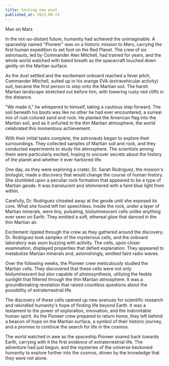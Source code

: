 ```yaml
---
title: testing new post
published_at: 2023-09-13
---
```


Man on Mars

In the not-so-distant future, humanity had achieved the unimaginable. A spaceship named "Pioneer" was on a historic mission to Mars, carrying the first human expedition to set foot on the Red Planet. The crew of six astronauts, led by Commander Alex Mitchell, had trained for years, and the whole world watched with bated breath as the spacecraft touched down gently on the Martian surface.

As the dust settled and the excitement onboard reached a fever pitch, Commander Mitchell, suited up in his orange EVA (extravehicular activity) suit, became the first person to step onto the Martian soil. The harsh Martian landscape stretched out before him, with towering rusty-red cliffs in the distance.

"We made it," he whispered to himself, taking a cautious step forward. The soil beneath his boots was like no other he had ever encountered, a surreal mix of rust-colored sand and rock. He planted the American flag into the Martian soil, and as it unfurled in the thin Martian atmosphere, the world celebrated this momentous achievement.

With their initial tasks complete, the astronauts began to explore their surroundings. They collected samples of Martian soil and rock, and they conducted experiments to study the atmosphere. The scientists among them were particularly excited, hoping to uncover secrets about the history of the planet and whether it ever harbored life.

One day, as they were exploring a crater, Dr. Sarah Rodriguez, the mission's biologist, made a discovery that would change the course of human history. She stumbled upon a peculiar rock formation that appeared to be a type of Martian geode. It was translucent and shimmered with a faint blue light from within.

Carefully, Dr. Rodriguez chiseled away at the geode until she exposed its core. What she found left her speechless. Inside the rock, under a layer of Martian minerals, were tiny, pulsating, bioluminescent cells unlike anything ever seen on Earth. They emitted a soft, ethereal glow that danced in the thin Martian air.

Excitement rippled through the crew as they gathered around the discovery. Dr. Rodriguez took samples of the mysterious cells, and the onboard laboratory was soon buzzing with activity. The cells, upon closer examination, displayed properties that defied explanation. They appeared to metabolize Martian minerals and, astonishingly, emitted faint radio waves.

Over the following weeks, the Pioneer crew meticulously studied the Martian cells. They discovered that these cells were not only bioluminescent but also capable of photosynthesis, utilizing the feeble sunlight that filtered through the thin Martian atmosphere. It was a groundbreaking revelation that raised countless questions about the possibility of extraterrestrial life.

The discovery of these cells opened up new avenues for scientific research and rekindled humanity's hope of finding life beyond Earth. It was a testament to the power of exploration, innovation, and the indomitable human spirit. As the Pioneer crew prepared to return home, they left behind a beacon of hope on the Martian surface, a symbol of their historic journey, and a promise to continue the search for life in the cosmos.

The world watched in awe as the spaceship Pioneer soared back towards Earth, carrying with it the first evidence of extraterrestrial life. The adventure had just begun, and the mysteries of the universe beckoned humanity to explore further into the cosmos, driven by the knowledge that they were not alone.
